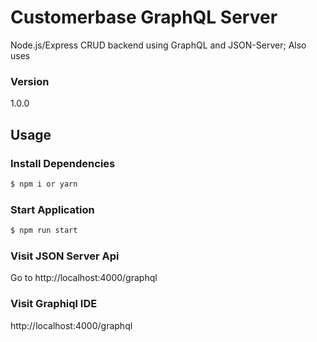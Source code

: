 # Customerbase GraphQL Server

Node.js/Express CRUD backend using GraphQL and JSON-Server;
Also uses 

### Version
1.0.0

## Usage

### Install Dependencies

```bash
$ npm i or yarn
```

### Start Application

```bash
$ npm run start
```

###  Visit JSON Server Api

Go to http://localhost:4000/graphql

### Visit Graphiql IDE

http://localhost:4000/graphql